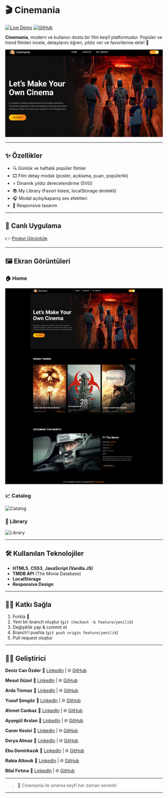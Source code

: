 # 🎬 Cinemania

[![Live Demo](https://img.shields.io/badge/Live%20Demo-Online-green?style=flat&logo=github)](https://nan-stop-us.github.io/cinemania/)
[![GitHub](https://img.shields.io/badge/Repo-GitHub-blue?style=flat&logo=github)](https://github.com/ArdaTinmaz/cinemania)

**Cinemania**, modern ve kullanıcı dostu bir film keşif platformudur. Popüler ve trend filmleri incele, detaylarını öğren, yıldız ver ve favorilerine ekle! 🍿

![Cinemania Hero](./src/screenshots/hero.png)

---

## ✨ Özellikler

- 🔍 Günlük ve haftalık popüler filmler
- 🎞️ Film detay modalı (poster, açıklama, puan, popülerlik)
- ⭐ Dinamik yıldız derecelendirme (SVG)
- 📚 My Library (Favori listesi, localStorage destekli)
- 🎧 Modal açılış/kapanış ses efektleri
- 📱 Responsive tasarım

---

## 🚀 Canlı Uygulama

👉 [Projeyi Görüntüle](https://nan-stop-us.github.io/cinemania/)

---

## 🖼️ Ekran Görüntüleri

### 🏠 Home 
![Home](./src/screenshots/home.png)

### 📈 Catalog
![Catalog](./src/screenshots/catalog.png)

### 🧾 Library
![Library](./src/screenshots/library.png)

---

## 🛠️ Kullanılan Teknolojiler

- **HTML5**, **CSS3**, **JavaScript (Vanilla JS)**
- **TMDB API** (The Movie Database)
- **LocalStorage**
- **Responsive Design**

---

## 🙋‍♀️ Katkı Sağla

1. Forkla 🍴
2. Yeni bir branch oluştur (`git checkout -b feature/yenilik`)
3. Değişiklik yap & commit et
4. Branch’i pushla (`git push origin feature/yenilik`)
5. Pull request oluştur

---

## 👨‍💻 Geliştirici

**Deniz Can Özder** 🔗 [LinkedIn](https://www.linkedin.com/in/denizozder1/) | 🌐 [GitHub](https://github.com/DenizzOzder)

**Mesut Güzel** 🔗 [LinkedIn](https://linkedin.com) | 🌐 [GitHub](https://github.com/MesutGzlz)

**Arda Tinmaz** 🔗 [LinkedIn](https://www.linkedin.com/in/ardatinmaz/) | 🌐 [GitHub](https://github.com/ArdaTinmaz)

**Yusuf Şengöz** 🔗 [LinkedIn](https://www.linkedin.com/in/yusuf-şengöz-a7213525b/) | 🌐 [GitHub](https://github.com/zekirovskii)

**Ahmet Canbaz** 🔗 [LinkedIn](https://www.linkedin.com/in/ahmet-canbaz/) | 🌐 [GitHub](https://github.com/canbazahmet)  

**Ayşegül Arslan** 🔗 [LinkedIn](https://www.linkedin.com/in/ayşegül-arslan-19a135279/) | 🌐 [GitHub](https://github.com/aysegularslan1)

**Caner Kesici** 🔗 [LinkedIn](https://www.linkedin.com/in/caner-kesici/) | 🌐 [GitHub](https://github.com/Canerksc)

**Derya Almaz** 🔗 [LinkedIn](https://www.linkedin.com/in/deryaalmaz/) | 🌐 [GitHub](https://github.com/deryalmaz)

**Ebu Demirkazık** 🔗 [LinkedIn](https://www.linkedin.com/in/ebudemirkazik/) | 🌐 [GitHub](https://github.com/ebudemirkazik) 

**Rabia Altınok** 🔗 [LinkedIn](https://www.linkedin.com/in/rabia-altınok-853838255/) | 🌐 [GitHub](https://github.com/rabiaaltnk) 

**Bilal Fırtına** 🔗 [LinkedIn](https://www.linkedin.com/in/bilal-firtina/) | 🌐 [GitHub](https://github.com/BilalFirtina) 


---

> 🎉 Cinemania ile sinema keyfi her zaman seninle!

---

